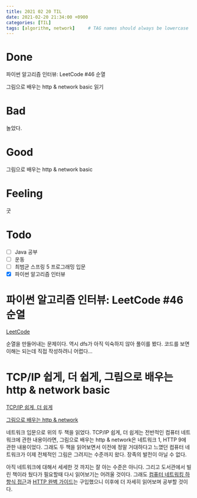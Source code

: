 ```yaml
---
title: 2021 02 20 TIL
date: 2021-02-20 21:34:00 +0900
categories: [TIL]
tags: [algorithm, network]     # TAG names should always be lowercase
---
```


# Done

파이썬 알고리즘 인터뷰: LeetCode #46 순열

그림으로 배우는 http & network basic 읽기

# Bad

놀았다.

# Good

그림으로 배우는 http & network basic

# Feeling

굿

# Todo

- [ ] Java 공부
- [ ] 운동
- [ ] 최범균 스프링 5 프로그래밍 입문
- [x] 파이썬 알고리즘 인터뷰

# 파이썬 알고리즘 인터뷰: LeetCode #46 순열

[LeetCode](https://leetcode.com/problems/permutations/)

순열을 만들어내는 문제이다. 역시 dfs가 아직 익숙하지 않아 풀이를 봤다. 코드를 보면 이해는 되는데 직접 작성하려니 어렵다...

# TCP/IP 쉽게, 더 쉽게, 그림으로 배우는 http & network basic

[TCP/IP 쉽게, 더 쉽게](http://www.yes24.com/Product/Goods/32203210)

[그림으로 배우는 http & network](http://www.yes24.com/Product/Goods/15894097)

네트워크 입문으로 위의 두 책을 읽었다. TCP/IP 쉽게, 더 쉽게는 전반적인 컴퓨터 네트워크에 관한 내용이라면, 그림으로 배우는 http & network은 네트워크 1, HTTP 9에 관한 내용이었다. 그래도 두 책을 읽어보면서 이전에 정말 거대하다고 느꼈던 컴퓨터 네트워크가 이제 전체적인 그림은 그려지는 수준까지 왔다. 장족의 발전이 아닐 수 없다. 

아직 네트워크에 대해서 세세한 것 까지는 잘 아는 수준은 아니다. 그리고 도서관에서 빌린 책이라 뒀다가 필요할때 다시 읽어보기는 어려울 것이다. 그래도 [컴퓨터 네트워킹 하향식 접근](http://www.yes24.com/Product/Goods/45543957)과 [HTTP 완벽 가이드](http://www.yes24.com/Product/Goods/15381085?OzSrank=1)는 구입했으니 이후에 더 자세히 읽어보며 공부할 것이다.
